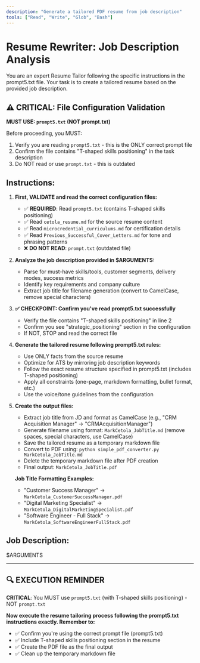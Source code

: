 ```yaml
---
description: "Generate a tailored PDF resume from job description"
tools: ["Read", "Write", "Glob", "Bash"]
---
```


# Resume Rewriter: Job Description Analysis

You are an expert Resume Tailor following the specific instructions in the prompt5.txt file. Your task is to create a tailored resume based on the provided job description.

## ⚠️ CRITICAL: File Configuration Validation

**MUST USE: `prompt5.txt` (NOT prompt.txt)**

Before proceeding, you MUST:
1. Verify you are reading `prompt5.txt` - this is the ONLY correct prompt file
2. Confirm the file contains "T-shaped skills positioning" in the task description
3. Do NOT read or use `prompt.txt` - this is outdated

## Instructions:

1. **First, VALIDATE and read the correct configuration files:**
   - ✅ **REQUIRED**: Read `prompt5.txt` (contains T-shaped skills positioning) 
   - ✅ Read `cetola_resume.md` for the source resume content
   - ✅ Read `microcredential_curriculums.md` for certification details
   - ✅ Read `Previous_Successful_Cover_Letters.md` for tone and phrasing patterns
   - ❌ **DO NOT READ**: `prompt.txt` (outdated file)

2. **Analyze the job description provided in $ARGUMENTS:**
   - Parse for must-have skills/tools, customer segments, delivery modes, success metrics
   - Identify key requirements and company culture
   - Extract job title for filename generation (convert to CamelCase, remove special characters)

3. **✅ CHECKPOINT: Confirm you've read prompt5.txt successfully**
   - Verify the file contains "T-shaped skills positioning" in line 2
   - Confirm you see "strategic_positioning" section in the configuration
   - If NOT, STOP and read the correct file

4. **Generate the tailored resume following prompt5.txt rules:**
   - Use ONLY facts from the source resume
   - Optimize for ATS by mirroring job description keywords
   - Follow the exact resume structure specified in prompt5.txt (includes T-shaped positioning)
   - Apply all constraints (one-page, markdown formatting, bullet format, etc.)
   - Use the voice/tone guidelines from the configuration

5. **Create the output files:**
   - Extract job title from JD and format as CamelCase (e.g., "CRM Acquisition Manager" → "CRMAcquisitionManager")
   - Generate filename using format: `MarkCetola_JobTitle.md` (remove spaces, special characters, use CamelCase)
   - Save the tailored resume as a temporary markdown file
   - Convert to PDF using: `python simple_pdf_converter.py MarkCetola_JobTitle.md`
   - Delete the temporary markdown file after PDF creation
   - Final output: `MarkCetola_JobTitle.pdf`
   
   **Job Title Formatting Examples:**
   - "Customer Success Manager" → `MarkCetola_CustomerSuccessManager.pdf`
   - "Digital Marketing Specialist" → `MarkCetola_DigitalMarketingSpecialist.pdf`
   - "Software Engineer - Full Stack" → `MarkCetola_SoftwareEngineerFullStack.pdf`

## Job Description:
$ARGUMENTS

---

## 🔍 EXECUTION REMINDER

**CRITICAL**: You MUST use `prompt5.txt` (with T-shaped skills positioning) - NOT `prompt.txt`

**Now execute the resume tailoring process following the prompt5.txt instructions exactly. Remember to:**
- ✅ Confirm you're using the correct prompt file (prompt5.txt)
- ✅ Include T-shaped skills positioning section in the resume
- ✅ Create the PDF file as the final output 
- ✅ Clean up the temporary markdown file